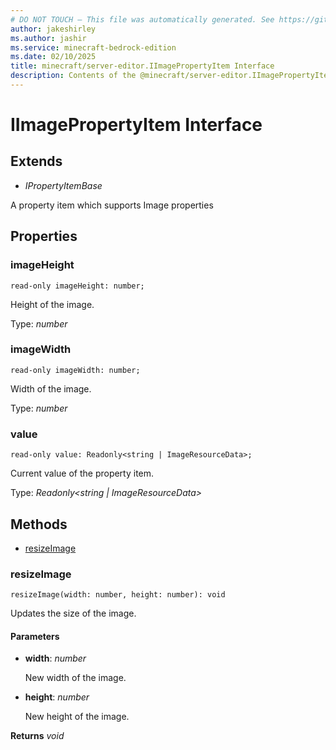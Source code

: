 ```yaml
---
# DO NOT TOUCH — This file was automatically generated. See https://github.com/mojang/minecraftapidocsgenerator to modify descriptions, examples, etc.
author: jakeshirley
ms.author: jashir
ms.service: minecraft-bedrock-edition
ms.date: 02/10/2025
title: minecraft/server-editor.IImagePropertyItem Interface
description: Contents of the @minecraft/server-editor.IImagePropertyItem class.
---
```

# IImagePropertyItem Interface

## Extends
- *IPropertyItemBase*

A property item which supports Image properties

## Properties

### **imageHeight**
`read-only imageHeight: number;`

Height of the image.

Type: *number*

### **imageWidth**
`read-only imageWidth: number;`

Width of the image.

Type: *number*

### **value**
`read-only value: Readonly<string | ImageResourceData>;`

Current value of the property item.

Type: *Readonly<string | ImageResourceData>*

## Methods
- [resizeImage](#resizeimage)

### **resizeImage**
`
resizeImage(width: number, height: number): void
`

Updates the size of the image.

#### **Parameters**
- **width**: *number*
  
  New width of the image.
- **height**: *number*
  
  New height of the image.

**Returns** *void*
